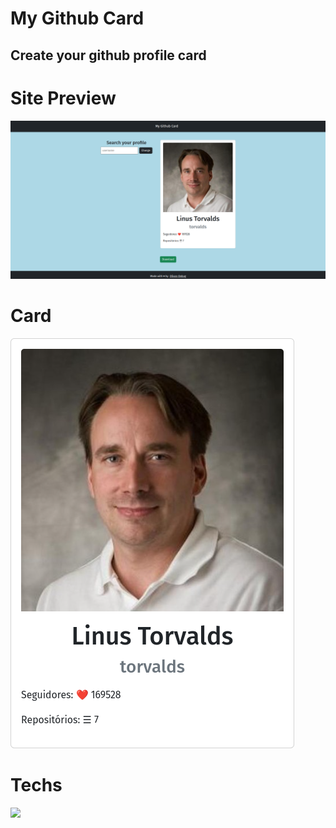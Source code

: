 # My Github Card
## Create your github profile card

# Site Preview
![](./public/imgs/preview.png)

# Card 

![](./public/imgs/card-example.png)

# Techs
<img width="50px" src="https://cdn.jsdelivr.net/gh/devicons/devicon/icons/react/react-original-wordmark.svg" />


